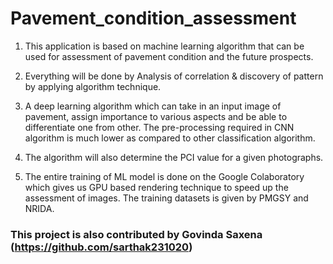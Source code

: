# Pavement_condition_assessment

1. This application is based on machine learning algorithm that can be used for assessment of pavement condition and the future prospects.

2. Everything will be done by Analysis of correlation & discovery of pattern by applying algorithm technique.

3. A deep learning algorithm which can take in an input image of pavement, assign importance to various aspects and be able to differentiate one from other. The pre-processing required in CNN algorithm is much lower as compared to other classification algorithm.

4. The algorithm will also determine the PCI value for a given photographs.

5. The entire training of ML model is done on the Google Colaboratory which gives us GPU based rendering technique to speed up the assessment of images. The training datasets is given by PMGSY and NRIDA.

### This project is also contributed by Govinda Saxena (https://github.com/sarthak231020)
